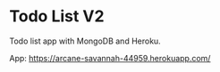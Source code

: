 # Todo List V2

Todo list app with MongoDB and Heroku.

App: https://arcane-savannah-44959.herokuapp.com/
